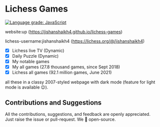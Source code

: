 # Lichess Games

[![Language grade: JavaScript](https://img.shields.io/lgtm/grade/javascript/g/jishanshaikh4/lichess-games.svg?logo=lgtm&logoWidth=18)](https://lgtm.com/projects/g/jishanshaikh4/lichess-games/context:javascript)

website:up (https://jishanshaikh4.github.io/lichess-games)

lichess-username:jishanshaikh4 (https://lichess.org/@/jishanshaikh4)

- [x] Lichess live TV (Dynamic)
- [x] Daily Puzzle (Dynamic)
- [x] My notable games
- [x] My all games (27.8 thousand games, since Sept 2018)
- [x] Lichess all games (92.1 million games, June 2021)

all these in a classy 2007-styled webpage with dark mode (feature for light mode is available 😉).

## Contributions and Suggestions

All the contributions, suggestions, and feedback are openly appreciated. Just raise the issue or pull-request. We 🖤 open-source.
